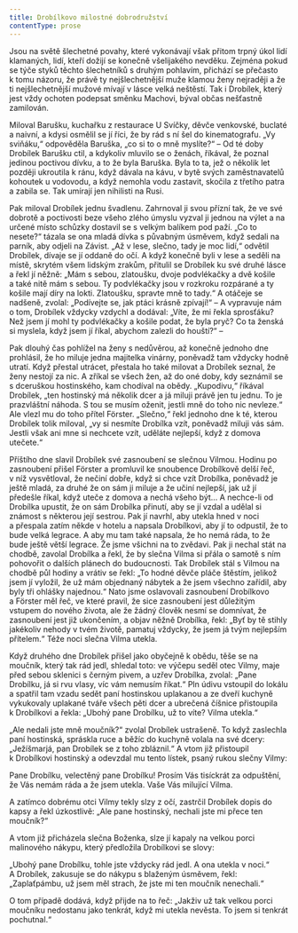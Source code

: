 ```yaml
---
title: Drobílkovo milostné dobrodružství
contentType: prose
---
```


<section>

Jsou na světě šlechetné povahy, které vykonávají však přitom trpný úkol lidí klamaných, lidí, kteří dožijí se konečně všelijakého nevděku. Zejména pokud se týče styků těchto šlechetníků s druhým pohlavím, přichází se přečasto k tomu názoru, že právě ty nejšlechetnější muže klamou ženy nejraději a že ti nejšlechetnější mužové mívají v lásce velká neštěstí. Tak i Drobílek, který jest vždy ochoten podepsat směnku Machovi, býval občas nešťastně zamilován.

Miloval Barušku, kuchařku z restaurace U Svíčky, děvče venkovské, buclaté a naivní, a kdysi osmělil se jí říci, že by rád s ní šel do kinematografu. „Vy sviňáku,“ odpověděla Baruška, „co si to o mně myslíte?“ – Od té doby Drobílek Barušku ctil, a kdykoliv mluvilo se o ženách, říkával, že poznal jedinou poctivou dívku, a to že byla Baruška. Byla to ta, jež o několik let později ukroutila k ránu, když dávala na kávu, v bytě svých zaměstnavatelů kohoutek u vodovodu, a když nemohla vodu zastavit, skočila z třetího patra a zabila se. Tak umírají jen nihilisti na Rusi.

Pak miloval Drobílek jednu švadlenu. Zahrnoval ji svou přízní tak, že ve své dobrotě a poctivosti beze všeho zlého úmyslu vyzval ji jednou na výlet a na určené místo schůzky dostavil se s velkým balíkem pod paží. „Co to nesete?“ tázala se ona mladá dívka s půvabným úsměvem, když sedali na parník, aby odjeli na Závist. „Až v lese, slečno, tady je moc lidí,“ odvětil Drobílek, dívaje se jí oddaně do očí. A když konečně byli v lese a seděli na místě, skrytém všem lidským zrakům, přitulil se Drobílek ku své druhé lásce a řekl jí něžně: „Mám s sebou, zlatoušku, dvoje podvlékačky a dvě košile a také nitě mám s sebou. Ty podvlékačky jsou v rozkroku rozpárané a ty košile mají díry na lokti. Zlatoušku, spravte mně to tady.“ A otáčeje se nadšeně, zvolal: „Podívejte se, jak ptáci krásně zpívají!“ – A vypravuje nám o tom, Drobílek vždycky vzdychl a dodával: „Víte, že mi řekla sprosťáku? Než jsem jí mohl ty podvlékačky a košile podat, že byla pryč? Co ta ženská si myslela, když jsem jí říkal, abychom zalezli do houští?“ –

Pak dlouhý čas pohlížel na ženy s nedůvěrou, až konečně jednoho dne prohlásil, že ho miluje jedna majitelka vinárny, poněvadž tam vždycky hodně utratí. Když přestal utrácet, přestala ho také milovat a Drobílek seznal, že ženy nestojí za nic. A zříkal se všech žen, až do oné doby, kdy seznámil se s dceruškou hostinského, kam chodíval na obědy. „Kupodivu,“ říkával Drobílek, „ten hostinský má několik dcer a já miluji právě jen tu jednu. To je prazvláštní náhoda. S tou se musím oženit, jestli mně do toho nic nevleze.“ Ale vlezl mu do toho přítel Förster. „Slečno,“ řekl jednoho dne k té, kterou Drobílek tolik miloval, „vy si nesmíte Drobílka vzít, poněvadž miluji vás sám. Jestli však ani mne si nechcete vzít, uděláte nejlepší, když z domova utečete.“

Příštího dne slavil Drobílek své zasnoubení se slečnou Vilmou. Hodinu po zasnoubení přišel Förster a promluvil ke snoubence Drobílkově delší řeč, v níž vysvětloval, že nečiní dobře, když si chce vzít Drobílka, poněvadž je ještě mladá, za druhé že on sám ji miluje a že učiní nejlepší, jak už jí předešle říkal, když uteče z domova a nechá všeho být… A nechce-li od Drobílka upustit, že on sám Drobílka přinutí, aby se jí vzdal a udělal si známost s některou její sestrou. Pak jí navrhl, aby utekla hned v noci a přespala zatím někde v hotelu a napsala Drobílkovi, aby jí to odpustil, že to bude velká legrace. A aby mu tam také napsala, že ho nemá ráda, to že bude ještě větší legrace. Že jsme všichni na to zvědavi. Pak ji nechal stát na chodbě, zavolal Drobílka a řekl, že by slečna Vilma si přála o samotě s ním pohovořit o dalších plánech do budoucnosti. Tak Drobílek stál s Vilmou na chodbě půl hodiny a vrátiv se řekl: „To hodné děvče pláče štěstím, jelikož jsem jí vyložil, že už mám objednaný nábytek a že jsem všechno zařídil, aby byly tři ohlášky najednou.“ Nato jsme oslavovali zasnoubení Drobílkovo a Förster měl řeč, ve které pravil, že sice zasnoubení jest důležitým vstupem do nového života, ale že žádný člověk nesmí se domnívat, že zasnoubení jest již ukončením, a objav něžně Drobílka, řekl: „Byť by tě stihly jakékoliv nehody v tvém životě, pamatuj vždycky, že jsem já tvým nejlepším přítelem.“ Téže noci slečna Vilma utekla.

Když druhého dne Drobílek přišel jako obyčejně k obědu, těše se na moučník, který tak rád jedl, shledal toto: ve výčepu seděl otec Vilmy, maje před sebou sklenici s černým pivem, a uzřev Drobílka, zvolal: „Pane Drobílku, já si rvu vlasy, víc vám nemusím říkat.“ Pln údivu vstoupil do lokálu a spatřil tam vzadu sedět paní hostinskou uplakanou a ze dveří kuchyně vykukovaly uplakané tváře všech pěti dcer a ubrečená číšnice přistoupila k Drobílkovi a řekla: „Ubohý pane Drobílku, už to víte? Vilma utekla.“

„Ale nedali jste mně moučník?“ zvolal Drobílek ustrašeně. To když zaslechla paní hostinská, spráskla ruce a běžíc do kuchyně volala na své dcery: „Ježíšmarjá, pan Drobílek se z toho zbláznil.“ A vtom již přistoupil k Drobílkovi hostinský a odevzdal mu tento lístek, psaný rukou slečny Vilmy:

Pane Drobílku, velectěný pane Drobílku! Prosím Vás tisíckrát za odpuštění, že Vás nemám ráda a že jsem utekla. Vaše Vás milující Vilma.

A zatímco dobrému otci Vilmy tekly slzy z očí, zastrčil Drobílek dopis do kapsy a řekl úzkostlivě: „Ale pane hostinský, nechali jste mi přece ten moučník?“

A vtom již přicházela slečna Boženka, slze jí kapaly na velkou porci malinového nákypu, který předložila Drobílkovi se slovy:

„Ubohý pane Drobílku, tohle jste vždycky rád jedl. A ona utekla v noci.“ A Drobílek, zakusuje se do nákypu s blaženým úsměvem, řekl: „Zaplaťpámbu, už jsem měl strach, že jste mi ten moučník nenechali.“

O tom případě dodává, když přijde na to řeč: „Jakživ už tak velkou porci moučníku nedostanu jako tenkrát, když mi utekla nevěsta. To jsem si tenkrát pochutnal.“

</section>
